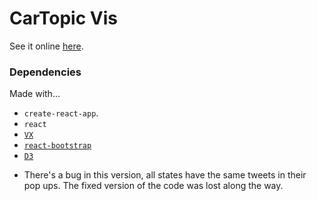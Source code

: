 # CarTopic Vis

See it online [here](https://ryan-p-larson.github.io/paper).

### Dependencies
Made with...

- `create-react-app`.
- `react`
- [`VX`](https://github.com/hshoff/vx)
- [`react-bootstrap`](https://react-bootstrap.github.io/)
- [`D3`](https://github.com/d3/d3)

* There's a bug in this version, all states have the same tweets in their pop ups. The fixed version of the code was lost along the way.
